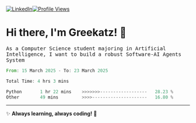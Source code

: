 [![LinkedIn](https://img.shields.io/badge/LinkedIn-0077B5?style=flat&logo=linkedin&logoColor=white)](https://www.linkedin.com/in/hungarbeit1912/)[![Profile Views](https://komarev.com/ghpvc/?username=Greekatz&color=blue&style=flat-square)](https://github.com/Greekatz)  


# Hi there, I'm Greekatz! 👋

<samp>As a Computer Science student majoring in Artificial Intelligence, I want to build a robust Software-AI Agents System<samp>


<!--START_SECTION:waka-->

```rust
From: 15 March 2025 - To: 23 March 2025

Total Time: 4 hrs 3 mins

Python       1 hr 22 mins    >>>>>>>------------------   28.23 %
Other        49 mins         >>>>---------------------   16.80 %
```

<!--END_SECTION:waka-->

---
✨ **Always learning, always coding!** 🚀
